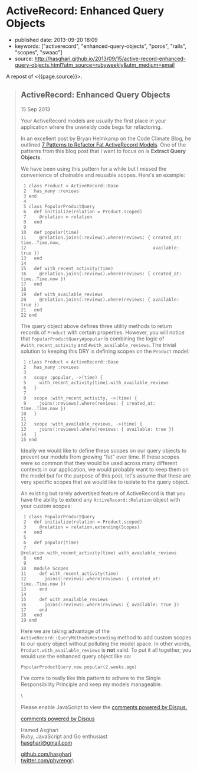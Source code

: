 # ActiveRecord: Enhanced Query Objects

- published date: 2013-09-20 18:09
- keywords: ["activerecord", "enhanced-query-objects", "poros", "rails", "scopes", "swaac"]
- source: http://hasghari.github.io/2013/09/15/active-record-enhanced-query-objects.html?utm_source=rubyweekly&utm_medium=email


A repost of <{{page.source}}>.


> ActiveRecord: Enhanced Query Objects
> ------------------------------------
> 
> 15 Sep 2013
> 
> Your ActiveRecord models are usually the first place in your application
> where the unwieldy code begs for refactoring.
> 
> In an excellent post by Bryan Helmkamp on the Code Climate Blog, he
> outlined [7 Patterns to Refactor Fat ActiveRecord
> Models](http://blog.codeclimate.com/blog/2012/10/17/7-ways-to-decompose-fat-activerecord-models/).
> One of the patterns from this blog post that I want to focus on is
> **Extract Query Objects**.
> 
> We have been using this pattern for a while but I missed the convenience
> of chainable and reusable scopes. Here's an example:
> 
>      1 class Product < ActiveRecord::Base
>      2   has_many :reviews
>      3 end
>      4 
>      5 class PopularProductQuery
>      6   def initialize(relation = Product.scoped)
>      7     @relation = relation
>      8   end
>      9 
>     10   def popular(time)
>     11     @relation.joins(:reviews).where(reviews: { created_at: time..Time.now,
>     12                                                available: true })
>     13   end
>     14 
>     15   def with_recent_activity(time)
>     16     @relation.joins(:reviews).where(reviews: { created_at: time..Time.now })
>     17   end
>     18 
>     19   def with_available_reviews
>     20     @relation.joins(:reviews).where(reviews: { available: true })
>     21   end
>     22 end
> 
> The query object above defines three utility methods to return records
> of `Product` with certain properties. However, you will notice that
> `PopularProductQuery#popular` is combining the logic of
> `#with_recent_activity` and `#with_available_reviews`. The trivial
> solution to keeping this DRY is defining scopes on the `Product` model:
> 
>      1 class Product < ActiveRecord::Base
>      2   has_many :reviews
>      3 
>      4   scope :popular, ->(time) {
>      5     with_recent_activity(time).with_available_reviews
>      6   }
>      7 
>      8   scope :with_recent_activity, ->(time) {
>      9     joins(:reviews).where(reviews: { created_at: time..Time.now })
>     10   }
>     11 
>     12   scope :with_available_reviews, ->(time) {
>     13     joins(:reviews).where(reviews: { available: true })
>     14   }
>     15 end
> 
> Ideally we would like to define these scopes on our query objects to
> prevent our models from growing "fat" over time. If these scopes were so
> common that they would be used across many different contexts in our
> application, we would probably want to keep them on the model but for
> the purpose of this post, let's assume that these are very specific
> scopes that we would like to isolate to the query object.
> 
> An existing but rarely advertised feature of ActiveRecord is that you
> have the ability to extend any `ActiveRecord::Relation` object with your
> custom scopes:
> 
>      1 class PopularProductQuery
>      2   def initialize(relation = Product.scoped)
>      3     @relation = relation.extending(Scopes)
>      4   end
>      5 
>      6   def popular(time)
>      7     @relation.with_recent_activity(time).with_available_reviews
>      8   end
>      9 
>     10   module Scopes
>     11     def with_recent_activity(time)
>     12       joins(:reviews).where(reviews: { created_at: time..Time.now })
>     13     end
>     14 
>     15     def with_available_reviews
>     16       joins(:reviews).where(reviews: { available: true })
>     17     end
>     18   end
>     19 end
> 
> Here we are taking advantage of the
> `ActiveRecord::QueryMethods#extending` method to add custom scopes to
> our query object without polluting the model space. In other words,
> `Product.with_available_reviews` is **not** valid. To put it all
> together, you would use the enhanced query object like so:
> 
>     PopularProductQuery.new.popular(2.weeks.ago)
> 
> I've come to really like this pattern to adhere to the Single
> Responsibility Principle and keep my models manageable.
> 
> \
> 
> Please enable JavaScript to view the [comments powered by
> Disqus.](http://disqus.com/?ref_noscript)
> 
> [comments powered by Disqus](http://disqus.com)
> 
> Hamed Asghari\
>  Ruby, JavaScript and Go enthusiast\
>  hasghari@gmail.com
> 
> [github.com/hasghari](https://github.com/hasghari)\
>  [twitter.com/phyrengr](https://twitter.com/phyrengr)\
> 
